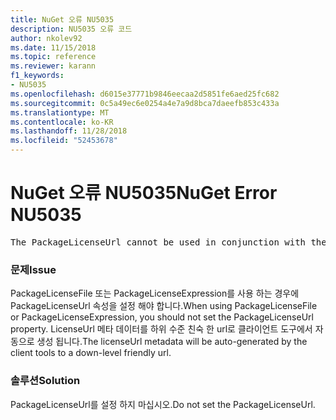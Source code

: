 ```yaml
---
title: NuGet 오류 NU5035
description: NU5035 오류 코드
author: nkolev92
ms.date: 11/15/2018
ms.topic: reference
ms.reviewer: karann
f1_keywords:
- NU5035
ms.openlocfilehash: d6015e37771b9846eecaa2d5851fe6aed25fc682
ms.sourcegitcommit: 0c5a49ec6e0254a4e7a9d8bca7daeefb853c433a
ms.translationtype: MT
ms.contentlocale: ko-KR
ms.lasthandoff: 11/28/2018
ms.locfileid: "52453678"
---
```

# <a name="nuget-error-nu5035"></a><span data-ttu-id="b41f2-103">NuGet 오류 NU5035</span><span class="sxs-lookup"><span data-stu-id="b41f2-103">NuGet Error NU5035</span></span>
<pre>The PackageLicenseUrl cannot be used in conjunction with the PackageLicenseFile and PackageLicenseExpression.</pre>

### <a name="issue"></a><span data-ttu-id="b41f2-104">문제</span><span class="sxs-lookup"><span data-stu-id="b41f2-104">Issue</span></span>

<span data-ttu-id="b41f2-105">PackageLicenseFile 또는 PackageLicenseExpression를 사용 하는 경우에 PackageLicenseUrl 속성을 설정 해야 합니다.</span><span class="sxs-lookup"><span data-stu-id="b41f2-105">When using PackageLicenseFile or PackageLicenseExpression, you should not set the PackageLicenseUrl property.</span></span> <span data-ttu-id="b41f2-106">LicenseUrl 메타 데이터를 하위 수준 친숙 한 url로 클라이언트 도구에서 자동으로 생성 됩니다.</span><span class="sxs-lookup"><span data-stu-id="b41f2-106">The licenseUrl metadata will be auto-generated by the client tools to a down-level friendly url.</span></span>

### <a name="solution"></a><span data-ttu-id="b41f2-107">솔루션</span><span class="sxs-lookup"><span data-stu-id="b41f2-107">Solution</span></span>

<span data-ttu-id="b41f2-108">PackageLicenseUrl를 설정 하지 마십시오.</span><span class="sxs-lookup"><span data-stu-id="b41f2-108">Do not set the PackageLicenseUrl.</span></span>